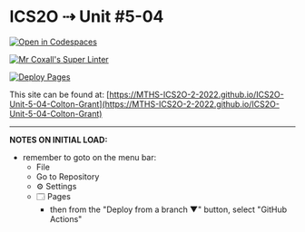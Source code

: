 # ICS2O ⇢ Unit #5-04

[![Open in Codespaces](https://classroom.github.com/assets/launch-codespace-7f7980b617ed060a017424585567c406b6ee15c891e84e1186181d67ecf80aa0.svg)](https://classroom.github.com/open-in-codespaces?assignment_repo_id=11131976)

[![Mr Coxall's Super Linter](https://github.com/MTHS-ICS2O-2-2022/ICS2O-Unit-5-04-Colton-Grant/workflows/Mr%20Coxall's%20Super%20Linter/badge.svg)](https://github.com/MTHS-ICS2O-2-2022/ICS2O-Unit-5-04-Colton-Grant/actions)

[![Deploy Pages](https://github.com/MTHS-ICS2O-2-2022/ICS2O-Unit-5-04-Colton-Grant/workflows/Deploy%20Pages/badge.svg)](https://github.com/MTHS-ICS2O-2-2022/ICS2O-Unit-5-04-Colton-Grant/actions)

This site can be found at: [https://MTHS-ICS2O-2-2022.github.io/ICS2O-Unit-5-04-Colton-Grant](https://MTHS-ICS2O-2-2022.github.io/ICS2O-Unit-5-04-Colton-Grant)

---

**NOTES ON INITIAL LOAD:**
- remember to goto on the menu bar:
  - File
  - Go to Repository
  - ⚙ Settings
  - 🗔 Pages
    - then from the "Deploy from a branch ▼" button, select "GitHub Actions"
